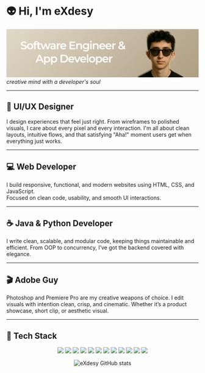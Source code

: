 # 👽 Hi, I'm **eXdesy**

![eXdesy](/img/banner.png)
_creative mind with a developer's soul_

---

## 🎨 UI/UX Designer  
I design experiences that feel just right. From wireframes to polished visuals, I care about every pixel and every interaction. I'm all about clean layouts, intuitive flows, and that satisfying "Aha!" moment users get when everything just works.

---

## 💻 Web Developer  
I build responsive, functional, and modern websites using HTML, CSS, and JavaScript.  
Focused on clean code, usability, and smooth UI interactions.
	
---

## ☕ Java & Python Developer  
I write clean, scalable, and modular code, keeping things maintainable and efficient. From OOP to concurrency, I’ve got the backend covered with elegance.

---

## 🎬 Adobe Guy  
Photoshop and Premiere Pro are my creative weapons of choice. I edit visuals with intention clean, crisp, and cinematic. Whether it’s a product showcase, short clip, or aesthetic visual.

---

## 🚀 Tech Stack
<p align="center">
  <a href="#"><img src="https://img.shields.io/badge/Java-FA7343?style=for-the-badge&logo=java&logoColor=white&labelColor=101010"></a>
  <a href="#"><img src="https://img.shields.io/badge/MySQL-1575F9?style=for-the-badge&logo=mysql&logoColor=white&labelColor=101010"></a>
  <a href="#"><img src="https://img.shields.io/badge/SQLite-003B57?style=for-the-badge&logo=sqlite&logoColor=white&labelColor=101010"></a>
  <a href="#"><img src="https://img.shields.io/badge/CSS3-2D2D2D?style=for-the-badge&logo=css3&logoColor=white&labelColor=101010"></a>
  <a href="#"><img src="https://img.shields.io/badge/JavaScript-F7DF1E?style=for-the-badge&logo=javascript&labelColor=101010"></a>
  <a href="#"><img src="https://img.shields.io/badge/Python-47A248?style=for-the-badge&logo=python&logoColor=white&labelColor=101010"></a>
  <a href="#"><img src="https://img.shields.io/badge/Angular-DD0031?style=for-the-badge&logo=angular&logoColor=white&labelColor=101010"></a>
  <a href="#"><img src="https://img.shields.io/badge/Node.js-339933?style=for-the-badge&logo=nodedotjs&logoColor=white&labelColor=101010"></a>
  <a href="#"><img src="https://img.shields.io/badge/Flutter-02569B?style=for-the-badge&logo=flutter&logoColor=white&labelColor=101010"></a>
  <a href="#"><img src="https://img.shields.io/badge/Docker-2496ED?style=for-the-badge&logo=docker&logoColor=white&labelColor=101010"></a>
  <a href="#"><img src="https://img.shields.io/badge/Adobe-FF0000?style=for-the-badge&logo=adobe&logoColor=white&labelColor=101010"></a>
  <a href="#"><img src="https://img.shields.io/badge/Figma-0AC97F?style=for-the-badge&logo=figma&logoColor=white&labelColor=101010"></a>
</p>

<p align="center">
  <img src="https://github-readme-stats.vercel.app/api?username=eXdesy&show_icons=true&theme=radical" alt="eXdesy GitHub stats">
</p>

